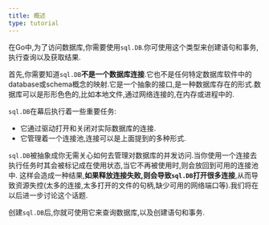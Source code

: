 ```yaml
---
title: 概述
type: tutorial
---
```


在Go中,为了访问数据库,你需要使用`sql.DB`.你可使用这个类型来创建语句和事务,执行查询以及获取结果.

首先,你需要知道`sql.DB`**不是一个数据库连接**.它也不是任何特定数据库软件中的database或schema概念的映射.它是一个抽象的接口,是一种数据库存在的形式.数据库可以是形形色色的,比如本地文件,通过网络连接的,在内存或进程中的.

`sql.DB`在幕后执行着一些重要任务:

* 它通过驱动打开和关闭对实际数据库的连接.
* 它管理着一个连接池,连接可以是上面提到的多种形式.

`sql.DB`被抽象成你无需关心如何去管理对数据库的并发访问.当你使用一个连接去执行任务时其会被标记成在使用状态,当它不再被使用时,则会放回到可用的连接池中.
这样会造成一种结果,**如果释放连接失败,则会导致`sql.DB`打开很多连接**,从而导致资源失控(太多的连接,太多打开的文件的句柄,缺少可用的网络端口等).我们将在以后进一步讨论这个话题.

创建`sql.DB`后,你就可使用它来查询数据库,以及创建语句和事务.